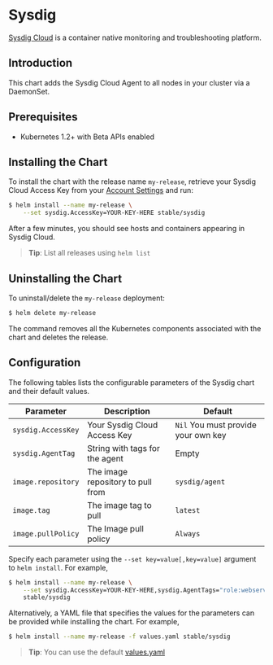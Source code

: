 # Sysdig

[Sysdig Cloud](https://www.sysdig.com/) is a container native monitoring and troubleshooting platform.

## Introduction

This chart adds the Sysdig Cloud Agent to all nodes in your cluster via a DaemonSet.

## Prerequisites

- Kubernetes 1.2+ with Beta APIs enabled

## Installing the Chart

To install the chart with the release name `my-release`, retrieve your Sysdig Cloud Access Key from your [Account Settings](https://app.sysdigcloud.com/#/settings/user) and run:

```bash
$ helm install --name my-release \
    --set sysdig.AccessKey=YOUR-KEY-HERE stable/sysdig
```

After a few minutes, you should see hosts and containers appearing in Sysdig Cloud.

> **Tip**: List all releases using `helm list`

## Uninstalling the Chart

To uninstall/delete the `my-release` deployment:

```bash
$ helm delete my-release
```

The command removes all the Kubernetes components associated with the chart and deletes the release.

## Configuration

The following tables lists the configurable parameters of the Sysdig chart and their default values.

|      Parameter              |          Description               |                         Default           |
|-----------------------------|------------------------------------|-------------------------------------------|
| `sysdig.AccessKey`          | Your Sysdig Cloud Access Key       | `Nil` You must provide your own key       |
| `sysdig.AgentTag`           | String with tags for the agent     |  Empty                                    |
| `image.repository`          | The image repository to pull from  | `sysdig/agent`                            |
| `image.tag`                 | The image tag to pull              | `latest`                                  |
| `image.pullPolicy`          | The Image pull policy              | `Always`                                  |


Specify each parameter using the `--set key=value[,key=value]` argument to `helm install`. For example,

```bash
$ helm install --name my-release \
    --set sysdig.AccessKey=YOUR-KEY-HERE,sysdig.AgentTags="role:webserver,location:europe" \
    stable/sysdig
```

Alternatively, a YAML file that specifies the values for the parameters can be provided while installing the chart. For example,

```bash
$ helm install --name my-release -f values.yaml stable/sysdig
```

> **Tip**: You can use the default [values.yaml](values.yaml)
